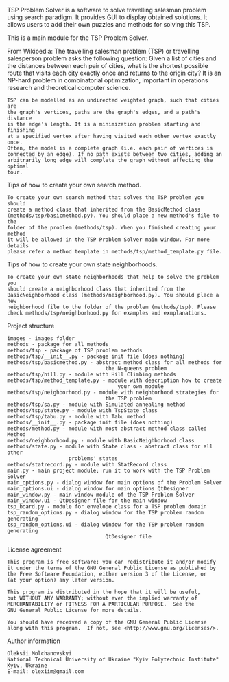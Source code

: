 TSP Problem Solver is a software to solve travelling salesman problem using 
search paradigm. It provides GUI to display obtained solutions.
It allows users to add their own puzzles and methods for solving this TSP.

This is a main module for the TSP Problem Solver.

From Wikipedia:
    The travelling salesman problem (TSP) or travelling salesperson problem
    asks the following question: Given a list of cities and the distances 
    between each pair of cities, what is the shortest possible route that 
    visits each city exactly once and returns to the origin city? It is an 
    NP-hard problem in combinatorial optimization, important in operations 
    research and theoretical computer science.
    
    TSP can be modelled as an undirected weighted graph, such that cities are 
    the graph's vertices, paths are the graph's edges, and a path's distance 
    is the edge's length. It is a minimization problem starting and finishing 
    at a specified vertex after having visited each other vertex exactly once. 
    Often, the model is a complete graph (i.e. each pair of vertices is 
    connected by an edge). If no path exists between two cities, adding an 
    arbitrarily long edge will complete the graph without affecting the optimal 
    tour.

Tips of how to create your own search method.

    To create your own search method that solves the TSP problem you should 
    create a method class that inherited from the BasicMethod class 
    (methods/tsp/basicmethod.py). You should place a new method's file to the 
    folder of the problem (methods/tsp). When you finished creating your method 
    it will be allowed in the TSP Problem Solver main window. For more details 
    please refer a method template in methods/tsp/method_template.py file. 
    
Tips of how to create your own state neighborhoods.

    To create your own state neighborhoods that help to solve the problem you 
    should create a neighborhood class that inherited from the 
    BasicNeighborhood class (methods/neighborhood.py). You should place a new 
    neighborhood file to the folder of the problem (methods/tsp). Please 
    check methods/tsp/neighborhood.py for examples and exmplanations.

Project structure

    images - images folder
    methods - package for all methods
    methods/tsp - package of TSP problem methods
    methods/tsp/__init__.py - package init file (does nothing)
    methods/tsp/basicmethod.py - abstract method class for all methods for
                                    the N-queens problem
    methods/tsp/hill.py - module with Hill Climbing methods
    methods/tsp/method_template.py - module with description how to create 
                                        your own module
    methods/tsp/neighborhood.py - module with neighborhood strategies for
                                    the TSP problem
    methods/tsp/sa.py - module with Simulated annealing method
    methods/tsp/state.py - module with TspState class
    methods/tsp/tabu.py - module with Tabu method
    methods/__init__.py - package init file (does nothing)
    methods/method.py - module with most abstract method class called Method
    methods/neighborhood.py - module with BasicNeighborhood class
    methods/state.py - module with State class - abstract class for all other
                        problems' states
    methods/statrecord.py - module with StatRecord class
    main.py - main project module; run it to work with the TSP Problem Solver
    main_options.py - dialog window for main options of the Problem Solver
    main_options.ui - dialog window for main options QtDesigner
    main_window.py - main window module of the TSP Problem Solver
    main_window.ui - QtDesigner file for the main window
    tsp_board.py - module for envelope class for a TSP problem domain
    tsp_random_options.py - dialog window for the TSP problem random generating
    tsp_random_options.ui - dialog window for the TSP problem random generating 
                                    QtDesigner file
    
License agreement

    This program is free software: you can redistribute it and/or modify
    it under the terms of the GNU General Public License as published by
    the Free Software Foundation, either version 3 of the License, or
    (at your option) any later version.
    
    This program is distributed in the hope that it will be useful,
    but WITHOUT ANY WARRANTY; without even the implied warranty of
    MERCHANTABILITY or FITNESS FOR A PARTICULAR PURPOSE.  See the
    GNU General Public License for more details.
    
    You should have received a copy of the GNU General Public License
    along with this program.  If not, see <http://www.gnu.org/licenses/>.

Author information

    Oleksii Molchanovskyi
    National Technical University of Ukraine "Kyiv Polytechnic Institute"
    Kyiv, Ukraine
    E-mail: olexiim@gmail.com